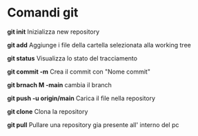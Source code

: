 # Comandi git 

**git init** Inizializza new repository

**git add** Aggiunge i file della cartella selezionata alla working tree

**git status** Visualizza lo stato del tracciamento

**git commit -m** Crea il commit con "Nome commit"

**git brnach M -main** cambia il branch 

**git push -u origin/main** Carica il file nella repository


**git clone** Clona la repository 

**git pull** Pullare una repository gia presente all' interno del pc